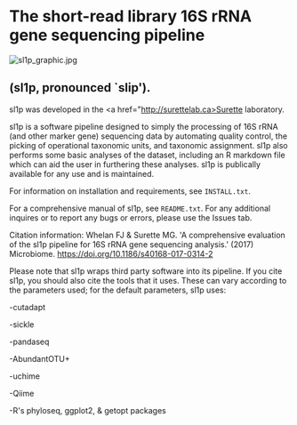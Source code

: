 # The short-read library 16S rRNA gene sequencing pipeline #

![sl1p_graphic.jpg](https://bitbucket.org/repo/x8Ardxn/images/2793309766-sl1p_graphic.jpg)

## (sl1p, pronounced `slip'). ##
sl1p was developed in the <a href="http://surettelab.ca>Surette laboratory</a>.

sl1p is a software pipeline designed to simply the processing of 16S rRNA (and other marker gene) sequencing data by automating quality control, the picking of operational taxonomic units, and taxonomic assignment. sl1p also performs some basic analyses of the dataset, including an R markdown file which can aid the user in furthering these analyses. sl1p is publically available for any use and is maintained.

For information on installation and requirements, see `INSTALL.txt`.

For a comprehensive manual of sl1p, see `README.txt`. For any additional inquires or to report any bugs or errors, please use the Issues tab.

Citation information: Whelan FJ & Surette MG. 'A comprehensive evaluation of the sl1p pipeline for 16S rRNA gene sequencing analysis.' (2017) Microbiome. https://doi.org/10.1186/s40168-017-0314-2

Please note that sl1p wraps third party software into its pipeline. If you cite sl1p, you should also cite the tools that it uses. These can vary according to the parameters used; for the default parameters, sl1p uses:

-cutadapt

-sickle

-pandaseq

-AbundantOTU+

-uchime

-Qiime

-R's phyloseq, ggplot2, & getopt packages
